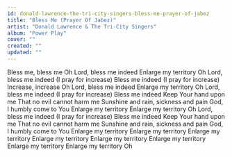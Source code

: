 ```yaml
---
id: donald-lawrence-the-tri-city-singers-bless-me-prayer-of-jabez
title: "Bless Me (Prayer Of Jabez)"
artist: "Donald Lawrence & The Tri-City Singers"
album: "Power Play"
cover: ""
created: ""
updated: ""
---
```


Bless me, bless me
Oh Lord, bless me indeed
Enlarge my territory
Oh Lord, bless me indeed
(I pray for increase)
Bless me indeed
(I pray for increase)
Increase, increase
Oh Lord, bless me indeed
Enlarge my territory
Oh Lord, bless me indeed
(I pray for increase)
Bless me indeed
Keep Your hand upon me
That no evil cannot harm me
Sunshine and rain, sickness and pain
God, I humbly come to You
Enlarge my territory
Enlarge my territory
Oh Lord, bless me indeed
(I pray for increase)
Bless me indeed
Keep Your hand upon me
That no evil cannot harm me
Sunshine and rain, sickness and pain
God, I humbly come to You
Enlarge my territory
Enlarge my territory
Enlarge my territory
Enlarge my territory
Enlarge my territory
Enlarge my territory
Enlarge my territory
Enlarge my territory
Oh